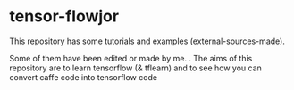 # tensor-flowjor

This repository has some tutorials and examples (external-sources-made).

Some of them have been edited or made by me.
.
The aims of this repository are to learn tensorflow (& tflearn) and to see how you can convert caffe code into tensorflow code
